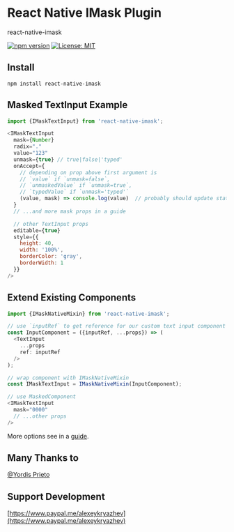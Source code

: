 # React Native IMask Plugin
react-native-imask

[![npm version](https://badge.fury.io/js/react-imask.svg)](https://badge.fury.io/js/react-native-imask)
[![License: MIT](https://img.shields.io/badge/License-MIT-yellow.svg)](https://opensource.org/licenses/MIT)

## Install
`npm install react-native-imask`

## Masked TextInput Example
```javascript
import {IMaskTextInput} from 'react-native-imask';

<IMaskTextInput
  mask={Number}
  radix="."
  value="123"
  unmask={true} // true|false|'typed'
  onAccept={
    // depending on prop above first argument is
    // `value` if `unmask=false`,
    // `unmaskedValue` if `unmask=true`,
    // `typedValue` if `unmask='typed'`
    (value, mask) => console.log(value)  // probably should update state
  }
  // ...and more mask props in a guide

  // other TextInput props
  editable={true}
  style={{
    height: 40,
    width: '100%',
    borderColor: 'gray',
    borderWidth: 1
  }}
/>
```

## Extend Existing Components
```javascript
import {IMaskNativeMixin} from 'react-native-imask';

// use `inputRef` to get reference for our custom text input component
const InputComponent = ({inputRef, ...props}) => (
  <TextInput
    ...props
    ref: inputRef
  />
);

// wrap component with IMaskNativeMixin
const IMaskTextInput = IMaskNativeMixin(InputComponent);

// use MaskedComponent
<IMaskTextInput
  mask="0000"
  // ...other props
/>
```

More options see in a [guide](https://unmanner.github.io/imaskjs/guide.html).

## Many Thanks to
[@Yordis Prieto](https://github.com/yordis)

## Support Development
[https://www.paypal.me/alexeykryazhev](https://www.paypal.me/alexeykryazhev)

